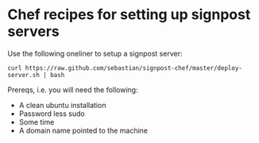 # Chef recipes for setting up signpost servers

Use the following oneliner to setup a signpost server:

    curl https://raw.github.com/sebastian/signpost-chef/master/deploy-server.sh | bash


Prereqs, i.e. you will need the following:

- A clean ubuntu installation
- Password less sudo
- Some time
- A domain name pointed to the machine
